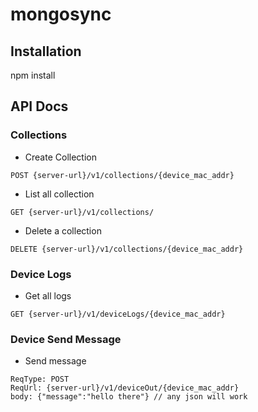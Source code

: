# mongosync

## Installation

npm install

## API Docs

### Collections

- Create Collection

```
POST {server-url}/v1/collections/{device_mac_addr}
```

- List all collection

```
GET {server-url}/v1/collections/
```
- Delete a collection

```
DELETE {server-url}/v1/collections/{device_mac_addr}
```

### Device Logs

- Get all logs
```
GET {server-url}/v1/deviceLogs/{device_mac_addr}
```

### Device Send Message

- Send message
```
ReqType: POST 
ReqUrl: {server-url}/v1/deviceOut/{device_mac_addr}
body: {"message":"hello there"} // any json will work
```

